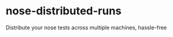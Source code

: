 nose-distributed-runs
=====================

Distribute your nose tests across multiple machines, hassle-free